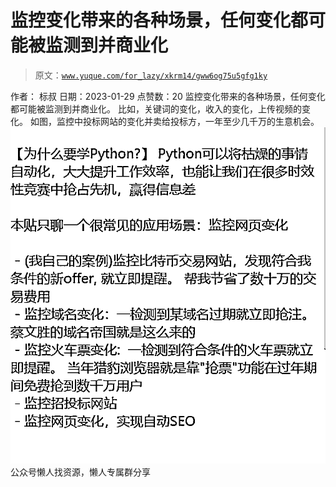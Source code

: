 # 监控变化带来的各种场景，任何变化都可能被监测到并商业化

> 原文：[`www.yuque.com/for_lazy/xkrm14/gww6og75u5gfg1ky`](https://www.yuque.com/for_lazy/xkrm14/gww6og75u5gfg1ky)

<ne-p id="u8a86cabc" data-lake-id="u8a86cabc"><ne-text id="u3bb9624b">作者： 标叔</ne-text></ne-p> <ne-p id="uf5ece3a1" data-lake-id="uf5ece3a1"><ne-text id="u8e006a9b">日期：2023-01-29</ne-text></ne-p> <ne-p id="ub3b98a47" data-lake-id="ub3b98a47"><ne-text id="ud77feee7">点赞数：</ne-text><ne-text id="u4709fa84" ne-bold="true">20</ne-text></ne-p> <ne-hole id="u62553bee" data-lake-id="u62553bee"><ne-card data-card-name="hr" data-card-type="block" id="zrGxN" data-event-boundary="card"><ne-p id="uc42668e3" data-lake-id="uc42668e3"><ne-text id="u750dad3e">监控变化带来的各种场景，任何变化都可能被监测到并商业化。 比如，关键词的变化，收入的变化，上传视频的变化。</ne-text> <ne-text id="u5eebf253">如图，监控中投标网站的变化并卖给投标方，一年至少几千万的生意机会。</ne-text></ne-p> <ne-p id="u1da3ca2c" data-lake-id="u1da3ca2c"><ne-card data-card-name="image" data-card-type="inline" id="kFf9y" data-event-boundary="card">![](img/bbe8fbed7869979cc899f1d59dd40275.png)</ne-card></ne-p> <ne-hole id="uef3756c0" data-lake-id="uef3756c0"><ne-card data-card-name="hr" data-card-type="block" id="MeKhN" data-event-boundary="card"><ne-p id="u1098e158" data-lake-id="u1098e158"><ne-text id="u02a1a433">公众号懒人找资源，懒人专属群分享</ne-text></ne-p></ne-card></ne-hole></ne-card></ne-hole>